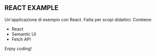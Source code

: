 ## REACT EXAMPLE

Un'applicazione di esempio con React. Fatta per scopi didattici. Contiene:

* React
* Semantic UI
* Fetch API

Enjoy coding!

